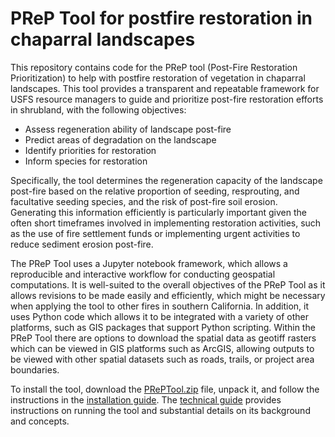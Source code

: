 # PReP Tool for postfire restoration in chaparral landscapes

This repository contains code for the PReP tool (Post-Fire Restoration Prioritization) to help with postfire
restoration of vegetation in chaparral landscapes. This tool provides a transparent and repeatable framework for USFS resource managers to guide and
prioritize post-fire restoration efforts in shrubland, with the following objectives:

* Assess regeneration ability of landscape post-fire
* Predict areas of degradation on the landscape
* Identify priorities for restoration
* Inform species for restoration

Specifically, the tool determines the regeneration capacity of the landscape post-fire based on the relative
proportion of seeding, resprouting, and facultative seeding species, and the risk of post-fire soil erosion.
Generating this information efficiently is particularly important given the often short timeframes involved in
implementing restoration activities, such as the use of fire settlement funds or implementing urgent activities
to reduce sediment erosion post-fire.

The PReP Tool uses a Jupyter notebook framework, which allows a reproducible and interactive workflow
for conducting geospatial computations. It is well-suited to the overall objectives of the PReP Tool as it
allows revisions to be made easily and efficiently, which might be necessary when applying the tool to other
fires in southern California. In addition, it uses Python code which allows it to be integrated with a variety of
other platforms, such as GIS packages that support Python scripting. Within the PReP Tool there are options
to download the spatial data as geotiff rasters which can be viewed in GIS platforms such as ArcGIS,
allowing outputs to be viewed with other spatial datasets such as roads, trails, or project area boundaries.

To install the tool, download the [PRePTool.zip](https://github.com/adhollander/postfire/raw/master/PReP_Tool.zip) file, unpack it, and follow
the instructions in the [installation guide](https://github.com/adhollander/postfire/raw/master/Postfire_Restoration_Prioritization_Tool_Installation_Instructions.pdf). 
The [technical guide](https://github.com/adhollander/postfire/raw/master/Postfire_Restoration_Priorization_Tool_Technical_Guide.pdf) 
provides instructions on running the tool and substantial details on its background and concepts.
